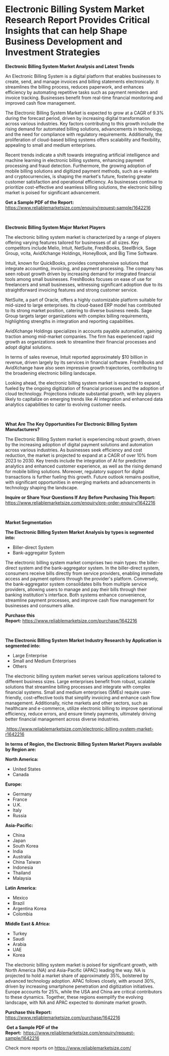 <p><h1>Electronic Billing System Market Research Report Provides Critical Insights that can help Shape Business Development and Investment Strategies</h1></p><p><strong>Electronic Billing System Market Analysis and Latest Trends</strong></p>
<p><p>An Electronic Billing System is a digital platform that enables businesses to create, send, and manage invoices and billing statements electronically. It streamlines the billing process, reduces paperwork, and enhances efficiency by automating repetitive tasks such as payment reminders and invoice tracking. Businesses benefit from real-time financial monitoring and improved cash flow management.</p><p>The Electronic Billing System Market is expected to grow at a CAGR of 9.3% during the forecast period, driven by increasing digital transformation across various industries. Key factors contributing to this growth include the rising demand for automated billing solutions, advancements in technology, and the need for compliance with regulatory requirements. Additionally, the proliferation of cloud-based billing systems offers scalability and flexibility, appealing to small and medium enterprises.</p><p>Recent trends indicate a shift towards integrating artificial intelligence and machine learning in electronic billing systems, enhancing payment processing and fraud detection. Furthermore, the growing adoption of mobile billing solutions and digitized payment methods, such as e-wallets and cryptocurrencies, is shaping the market's future, fostering greater customer satisfaction and operational efficiency. As businesses continue to prioritize cost-effective and seamless billing solutions, the electronic billing market is poised for significant advancement.</p></p>
<p><strong>Get a Sample PDF of the Report:&nbsp;</strong> <a href="https://www.reliablemarketsize.com/enquiry/request-sample/1642216?utm_campaign=2731&utm_medium=2&utm_source=Github&utm_content=ia&utm_term=11032025&utm_id=electronic-billing-system">https://www.reliablemarketsize.com/enquiry/request-sample/1642216</a></p>
<p>&nbsp;</p>
<p><strong>Electronic Billing System Major Market Players</strong></p>
<p><p>The electronic billing system market is characterized by a range of players offering varying features tailored for businesses of all sizes. Key competitors include Melio, Intuit, NetSuite, FreshBooks, SteelBrick, Sage Group, vcita, AvidXchange Holdings, HoneyBook, and Big Time Software. </p><p>Intuit, known for QuickBooks, provides comprehensive solutions that integrate accounting, invoicing, and payment processing. The company has seen robust growth driven by increasing demand for integrated financial tools among small businesses. FreshBooks focuses on ease of use for freelancers and small businesses, witnessing significant adoption due to its straightforward invoicing features and strong customer service.</p><p>NetSuite, a part of Oracle, offers a highly customizable platform suitable for mid-sized to large enterprises. Its cloud-based ERP model has contributed to its strong market position, catering to diverse business needs. Sage Group targets larger organizations with complex billing requirements, highlighting strengths in integration and reporting capabilities.</p><p>AvidXchange Holdings specializes in accounts payable automation, gaining traction among mid-market companies. The firm has experienced rapid growth as organizations seek to streamline their financial processes and adopt digital solutions. </p><p>In terms of sales revenue, Intuit reported approximately $10 billion in revenue, driven largely by its services in financial software. FreshBooks and AvidXchange have also seen impressive growth trajectories, contributing to the broadening electronic billing landscape.</p><p>Looking ahead, the electronic billing system market is expected to expand, fueled by the ongoing digitization of financial processes and the adoption of cloud technology. Projections indicate substantial growth, with key players likely to capitalize on emerging trends like AI integration and enhanced data analytics capabilities to cater to evolving customer needs.</p></p>
<p>&nbsp;</p>
<p><strong>What Are The Key Opportunities For Electronic Billing System Manufacturers?</strong></p>
<p><p>The Electronic Billing System market is experiencing robust growth, driven by the increasing adoption of digital payment solutions and automation across various industries. As businesses seek efficiency and cost reduction, the market is projected to expand at a CAGR of over 10% from 2023 to 2030. Key trends include the integration of AI for predictive analytics and enhanced customer experience, as well as the rising demand for mobile billing solutions. Moreover, regulatory support for digital transactions is further fueling this growth. Future outlook remains positive, with significant opportunities in emerging markets and advancements in technology shaping the landscape.</p></p>
<p><strong>Inquire or Share Your Questions If Any Before Purchasing This Report:</strong> <a href="https://www.reliablemarketsize.com/enquiry/pre-order-enquiry/1642216?utm_campaign=2731&utm_medium=2&utm_source=Github&utm_content=ia&utm_term=11032025&utm_id=electronic-billing-system">https://www.reliablemarketsize.com/enquiry/pre-order-enquiry/1642216</a></p>
<p>&nbsp;</p>
<p><strong>Market Segmentation</strong></p>
<p><strong>The Electronic Billing System Market Analysis by types is segmented into:</strong></p>
<p><ul><li>Biller-direct System</li><li>Bank-aggregator System</li></ul></p>
<p><p>The electronic billing system market comprises two main types: the biller-direct system and the bank-aggregator system. In the biller-direct system, consumers receive bills directly from service providers, enabling immediate access and payment options through the provider's platform. Conversely, the bank-aggregator system consolidates bills from multiple service providers, allowing users to manage and pay their bills through their banking institution's interface. Both systems enhance convenience, streamline payment processes, and improve cash flow management for businesses and consumers alike.</p></p>
<p><strong>Purchase this Report:&nbsp;</strong><a href="https://www.reliablemarketsize.com/purchase/1642216?utm_campaign=2731&utm_medium=2&utm_source=Github&utm_content=ia&utm_term=11032025&utm_id=electronic-billing-system">https://www.reliablemarketsize.com/purchase/1642216</a></p>
<p>&nbsp;</p>
<p><strong>The Electronic Billing System Market Industry Research by Application is segmented into:</strong></p>
<p><ul><li>Large Enterprise</li><li>Small and Medium Enterprises</li><li>Others</li></ul></p>
<p><p>The electronic billing system market serves various applications tailored to different business sizes. Large enterprises benefit from robust, scalable solutions that streamline billing processes and integrate with complex financial systems. Small and medium enterprises (SMEs) require user-friendly, cost-effective tools that simplify invoicing and enhance cash flow management. Additionally, niche markets and other sectors, such as healthcare and e-commerce, utilize electronic billing to improve operational efficiency, reduce errors, and ensure timely payments, ultimately driving better financial management across diverse industries.</p></p>
<p><a href="https://www.reliablemarketsize.com/electronic-billing-system-market-r1642216?utm_campaign=2731&utm_medium=2&utm_source=Github&utm_content=ia&utm_term=11032025&utm_id=electronic-billing-system">&nbsp;https://www.reliablemarketsize.com/electronic-billing-system-market-r1642216</a></p>
<p><strong>In terms of Region, the Electronic Billing System Market Players available by Region are:</strong></p>
<p>
    <p> <strong> North America: </strong>
        <ul>
            <li>United States</li>
            <li>Canada</li>
        </ul>
        </p> 
    <p> <strong> Europe: </strong>
        <ul>
            <li>Germany</li>
            <li>France</li>
            <li>U.K.</li>
            <li>Italy</li>
            <li>Russia</li>
        </ul>
        </p> 
    <p> <strong> Asia-Pacific: </strong>
        <ul>
            <li>China</li>
            <li>Japan</li>
            <li>South Korea</li>
            <li>India</li>
            <li>Australia</li>
            <li>China Taiwan</li>
            <li>Indonesia</li>
            <li>Thailand</li>
            <li>Malaysia</li>
        </ul>
        </p> 
    <p> <strong> Latin America: </strong>
        <ul>
            <li>Mexico</li>
            <li>Brazil</li>
            <li>Argentina Korea</li>
            <li>Colombia</li>
        </ul>
        </p> 
    <p> <strong> Middle East & Africa: </strong>
        <ul>
            <li>Turkey</li>
            <li>Saudi</li>
            <li>Arabia</li>
            <li>UAE</li>
            <li>Korea</li>
        </ul>
    </p>
    </p>
<p><p>The electronic billing system market is poised for significant growth, with North America (NA) and Asia-Pacific (APAC) leading the way. NA is projected to hold a market share of approximately 35%, bolstered by advanced technology adoption. APAC follows closely, with around 30%, driven by increasing smartphone penetration and digitization initiatives. Europe accounts for 25%, while the USA and China are critical contributors to these dynamics. Together, these regions exemplify the evolving landscape, with NA and APAC expected to dominate market growth.</p></p>
<p><strong>Purchase this Report: </strong><a href="https://www.reliablemarketsize.com/purchase/1642216?utm_campaign=2731&utm_medium=2&utm_source=Github&utm_content=ia&utm_term=11032025&utm_id=electronic-billing-system">https://www.reliablemarketsize.com/purchase/1642216</a></p>
<p>&nbsp;<strong>Get a Sample PDF of the Report:&nbsp;&nbsp;</strong><a href="https://www.reliablemarketsize.com/enquiry/request-sample/1642216?utm_campaign=2731&utm_medium=2&utm_source=Github&utm_content=ia&utm_term=11032025&utm_id=electronic-billing-system">https://www.reliablemarketsize.com/enquiry/request-sample/1642216</a></p>
<p><strong></strong></p>
<p>Check more reports on <a href="https://www.reliablemarketsize.com/?utm_campaign=2731&utm_medium=2&utm_source=Github&utm_content=ia&utm_term=11032025&utm_id=electronic-billing-system">https://www.reliablemarketsize.com/</a></p>